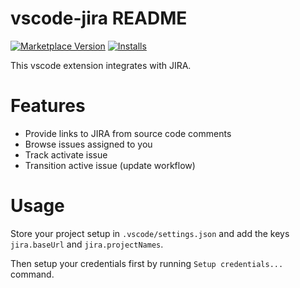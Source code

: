 # vscode-jira README

[![Marketplace Version](https://vsmarketplacebadge.apphb.com/version/knisterpeter.vscode-jira.svg)](https://marketplace.visualstudio.com/items?itemName=KnisterPeter.vscode-jira)
[![Installs](https://vsmarketplacebadge.apphb.com/installs/knisterpeter.vscode-jira.svg)](https://marketplace.visualstudio.com/items?itemName=KnisterPeter.vscode-jira)

This vscode extension integrates with JIRA.

# Features

* Provide links to JIRA from source code comments
* Browse issues assigned to you
* Track activate issue
* Transition active issue (update workflow)

# Usage

Store your project setup in `.vscode/settings.json` and add the keys `jira.baseUrl` and `jira.projectNames`.

Then setup your credentials first by running `Setup credentials...` command.
